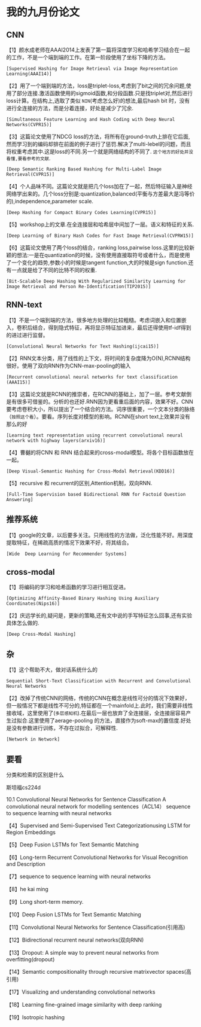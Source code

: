 # 我的九月份论文

## CNN
【1】颜水成老师在AAAI2014上发表了第一篇将深度学习和哈希学习结合在一起的工作，不是一个端到端的工作。在第一阶段使用了坐标下降的方法。

    [Supervised Hashing for Image Retrieval via Image Representation Learning(AAAI14)]

【2】用了一个端到端的方法，loss是triplet-loss,考虑到了bit之间的冗余问题,使用了部分连接.激活函数使用的sigmoid函数,和分段函数.只是找triplet对,然后进行loss计算。在结构上,选取了类似 `NIN`(考虑怎么好)的想法,最后hash bit 时，没有进行全连接的方法，而是分着连接，好处是减少了冗余.

    [Simultaneous Feature Learning and Hash Coding with Deep Neural Networks(CVPR15)]
    
【3】这篇论文使用了NDCG loss的方法，将所有在ground-truth上排在它后面,然而学习到的编码却排在前面的例子进行了惩罚.解决了multi-lebel的问题，而且将权重考虑其中.这是loss的不同.另一个就是网络结构的不同了.  `这个地方的好处并没看懂,要看参考的文献`.

    [Deep Semantic Ranking Based Hashing for Multi-Label Image Retrieval(CVPR15)]    
【4】个人品味不同。这篇论文就是把几个loss加在了一起，然后特征输入是神经网络学出来的。几个loss分别是:quantization,balanced(平衡与方差最大是冯等价的),independence,parameter scale. 

    [Deep Hashing for Compact Binary Codes Learning(CVPR15)]
【5】workshop上的文章.在全连接层和哈希层中间加了一层。语义和特征的关系.

    [Deep Learning of Binary Hash Codes for Fast Image Retrieval(CVPRW15)]
    
【6】这篇论文使用了两个loss的结合，ranking loss,pairwise loss.这里的比较新颖的想法:一是在quantization的时候，没有使用直接取符号或者什么，而是使用了一个变化的趋势,参数小的时候是tangent function,大的时候是sign function.还有一点就是给了不同的比特不同的权重.

    [Bit-Scalable Deep Hashing With Regularized Similarity Learning for Image Retrieval and Person Re-Identification(TIP2015)]
## RNN-text
【1】不是一个端到端的方法，很多地方处理的比较粗糙。考虑词嵌入和位置嵌入，卷积后结合，得到隐式特征，再将显示特征加进来，最后还得使用tf-idf得到的进过进行监督。

    [Convolutional Neural Networks for Text Hashing(ijcai15)]
    
【2】RNN文本分类，用了线性的上下文，将时间的复杂度降为O(N),RCNN结构很好。使用了双向RNN作为CNN-max-pooling的输入

    [Recurrent convolutional neural networks for text classification (AAAI15)]
    
【3】这篇论文就是RCNN的推崇者，在RCNN的基础上，加了一层。参考文献倒是有很多可借鉴的。分析的也还好.RNN因为更看重后面的内容，效果不好。CNN要考虑卷积大小，所以提出了一个结合的方法。词序很重要，一个文本分类的脉络（`按照这个看`）。要看。序列长度对模型的影响。RCNN在short text上效果并没有那么的好

    [Learning text representation using recurrent convolutional neural network with highway layers(arxiv16)]
    
【4】曹樾的将CNN 和 RNN 结合起来的cross-modal模型。将各个目标函数放在一起。

    [Deep Visual-Semantic Hashing for Cross-Modal Retrieval(KDD16)]
    
【5】recursive 和 recurrent的区别,Attention机制，双向RNN.

    [Full-Time Supervision based Bidirectional RNN for Factoid Question Answering]

## 推荐系统
【1】google的文章，以后要多关注。只用线性的方法做，泛化性能不好。用深度提取特征，在稀疏高质的情况下效果不好，将其结合。

    [Wide  Deep Learning for Recommender Systems]
## cross-modal
【1】将编码的学习和哈希函数的学习进行相互促进。

    [Optimizing Affinity-Based Binary Hashing Using Auxiliary Coordinates(Nips16)]
【2】庆远学长的,疑问是，更新的策略,还有文中说的手写特征怎么回事,还有实验具体怎么做的.

    [Deep Cross-Modal Hashing]
        
##  杂
【1】这个帮助不大，做对话系统什么的

    Sequential Short-Text Classification with Recurrent and Convolutional Neural Networks
 
【2】改掉了传统CNN的网络，传统的CNN在概念是线性可分的情况下效果好，但一般情况下都是线性不可分的,特征都在一个mainfold上.此时，我们需要非线性接收域，这里使用了(`多层感知机`).在最后一层也放弃了全连接层，全连接层容易产生过拟合.这里使用了aerage-pooling 的方法，直接作为soft-max的置信度.好处是没有参数进行训练，不存在过拟合，可解释性.

    [Network in Network]
    
## 要看

分类和检索的区别是什么

斯坦福cs224d

10.1
Convolutional Neural Networks for Sentence Classification
A convolutional neural network for modelling sentences（ACL14）
sequence to sequence learning with neural networks


【4】Supervised and Semi-Supervised Text Categorizationusing LSTM for Region Embeddings

【5】Deep Fusion LSTMs for Text Semantic Matching

【6】Long-term Recurrent Convolutional Networks for Visual Recognition and Description

【7】sequence to sequence learning with neural networks

【8】he kai ming

【9】Long short-term memory.

【10】Deep Fusion LSTMs for Text Semantic Matching

【11】Convolutional Neural Networks for Sentence Classification(引用高)

【12】Bidirectional recurrent neural networks(双向RNN)

【13】Dropout: A simple way to prevent neural networks from overfitting(dropout)

【14】Semantic compositionality through recursive matrixvector spaces(高引用)

【17】Visualizing and understanding convolutional networks

【18】Learning fine-grained image similarity with deep ranking

【19】Isotropic hashing
